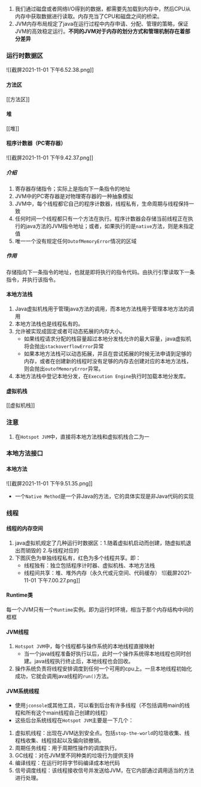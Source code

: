 
1. 我们通过磁盘或者网络I/O得到的数据，都需要先加载到内存中，然后CPU从内存中获取数据进行读取。内存充当了CPU和磁盘之间的桥梁。
2. JVM内存布局规定了java在运行过程中内存申请、分配、管理的策略，保证JVM的高效稳定运行。**不同的JVM对于内存的划分方式和管理机制存在着部分差异**
### 运行时数据区
![[截屏2021-11-01 下午6.52.38.png]]
#### 方法区
[[方法区]]
#### 堆
[[堆]]
#### 程序计数器（PC寄存器）
![[截屏2021-11-01 下午9.42.37.png]]
##### 介绍
1. 寄存器存储指令；实际上是指向下一条指令的地址
2. JVM中的PC寄存器是对物理寄存器的一种抽象模拟
3. JVM中，每个线程都它自己的程序计数器，线程私有，生命周期与线程保持一致
4. 任何时间一个线程都只有一个方法在执行。程序计数器会存储当前线程正在执行的java方法的JVM指令地址；或者，如果执行的是`native`方法，则是未指定值
5. 唯一一个没有规定任何`OutofMemoryError`情况的区域
##### 作用
存储指向下一条指令的地址，也就是即将执行的指令代码。由执行引擎读取下一条指令，并执行该指令。

#### 本地方法栈
1. Java虚拟机栈用于管理java方法的调用，而本地方法栈用于管理本地方法的调用
2. 本地方法栈也是线程私有的。
3. 允许被实现成固定或者可动态拓展的内存大小。
    -   如果线程请求分配的栈容量超过本地分发栈允许的最大容量，java虚拟机将会抛出`stackoverflowError`异常
    -   如果本地方法栈可以动态拓展，并且在尝试拓展的时候无法申请到足够的内存，或者在创建新的线程时没有足够的内存去创建对应的本地方法栈，则会抛出`outofMemoryError`异常。
4. 本地方法栈中登记本地分发，在`Execution Engine`执行时加载本地分发库。



#### 虚拟机栈
[[虚拟机栈]]

### 注意
1. 在`Hotspot JVM`中，直接将本地方法栈和虚拟机栈合二为一

### 本地方法接口
#### 本地方法
![[截屏2021-11-01 下午9.51.35.png]]
- 一个`Native Method`是一个非Java的方法，它的具体实现是非Java代码的实现
### 线程
#### 线程的内存空间
1. java虚拟机规定了几种运行时数据区：1.随着虚拟机启动而创建，随虚拟机退出而销毁的 2.与线程对应的
2. 下图灰色为单独线程私有，红色为多个线程共享。即：
    - 线程独有：独立包括程序计时器、虚拟机栈、本地方法栈
    - 线程间共享：堆、堆外内存（永久代或元空间、代码缓存）
![[截屏2021-11-01 下午7.00.27.png]]


#### Runtime类
每一个JVM只有一个`Runtime`实例。即为运行时环境，相当于那个内存结构中间的框框

#### JVM线程
1. `Hotspot JVM`中，每个线程都与操作系统的本地线程直接映射
    - 当一个java线程准备好执行以后，此时一个操作系统得本地线程也同时创建。java线程执行终止后，本地线程也会回收。
2. 操作系统负责将线程安排调度到任何一个可用的cpu上。一旦本地线程初始化成功，它就会调用java线程的`run()`方法。

#### JVM系统线程
- 使用`jconsole`或其他工具，可以看到后台有许多线程（不包括调用main的线程和所有这个main线程自己创建的线程）
- 这些后台系统线程在`Hotspot JVM`主要是一下几个：
1. 虚拟机线程：出现在JVM达到安全点。包括`stop-the-world`的垃圾收集、线程栈收集、线程挂起以及偏向锁撤销。
2. 周期任务线程：用于周期性操作的调度执行。
3. GC线程：对在JVM里不同种类的垃圾行为提供支持
4. 编译线程：在运行时将字节码编译成本地代码
5. 信号调度线程：该线程接收信号并发送给JVM，在它内部通过调用适当的方法进行处理。

